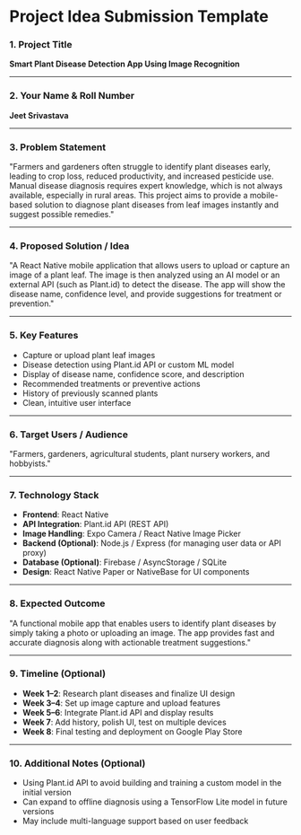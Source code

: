 # Project Idea Submission Template

### 1. Project Title  
**Smart Plant Disease Detection App Using Image Recognition**

---

### 2. Your Name & Roll Number  
**Jeet Srivastava**

---

### 3. Problem Statement  
"Farmers and gardeners often struggle to identify plant diseases early, leading to crop loss, reduced productivity, and increased pesticide use. Manual disease diagnosis requires expert knowledge, which is not always available, especially in rural areas. This project aims to provide a mobile-based solution to diagnose plant diseases from leaf images instantly and suggest possible remedies."

---

### 4. Proposed Solution / Idea  
"A React Native mobile application that allows users to upload or capture an image of a plant leaf. The image is then analyzed using an AI model or an external API (such as Plant.id) to detect the disease. The app will show the disease name, confidence level, and provide suggestions for treatment or prevention."

---

### 5. Key Features  
- Capture or upload plant leaf images  
- Disease detection using Plant.id API or custom ML model  
- Display of disease name, confidence score, and description  
- Recommended treatments or preventive actions  
- History of previously scanned plants  
- Clean, intuitive user interface

---

### 6. Target Users / Audience  
"Farmers, gardeners, agricultural students, plant nursery workers, and hobbyists."

---

### 7. Technology Stack  
- **Frontend**: React Native  
- **API Integration**: Plant.id API (REST API)  
- **Image Handling**: Expo Camera / React Native Image Picker  
- **Backend (Optional)**: Node.js / Express (for managing user data or API proxy)  
- **Database (Optional)**: Firebase / AsyncStorage / SQLite  
- **Design**: React Native Paper or NativeBase for UI components

---

### 8. Expected Outcome  
"A functional mobile app that enables users to identify plant diseases by simply taking a photo or uploading an image. The app provides fast and accurate diagnosis along with actionable treatment suggestions."

---

### 9. Timeline (Optional)  
- **Week 1–2**: Research plant diseases and finalize UI design  
- **Week 3–4**: Set up image capture and upload features  
- **Week 5–6**: Integrate Plant.id API and display results  
- **Week 7**: Add history, polish UI, test on multiple devices  
- **Week 8**: Final testing and deployment on Google Play Store

---

### 10. Additional Notes (Optional)  
- Using Plant.id API to avoid building and training a custom model in the initial version  
- Can expand to offline diagnosis using a TensorFlow Lite model in future versions  
- May include multi-language support based on user feedback  
